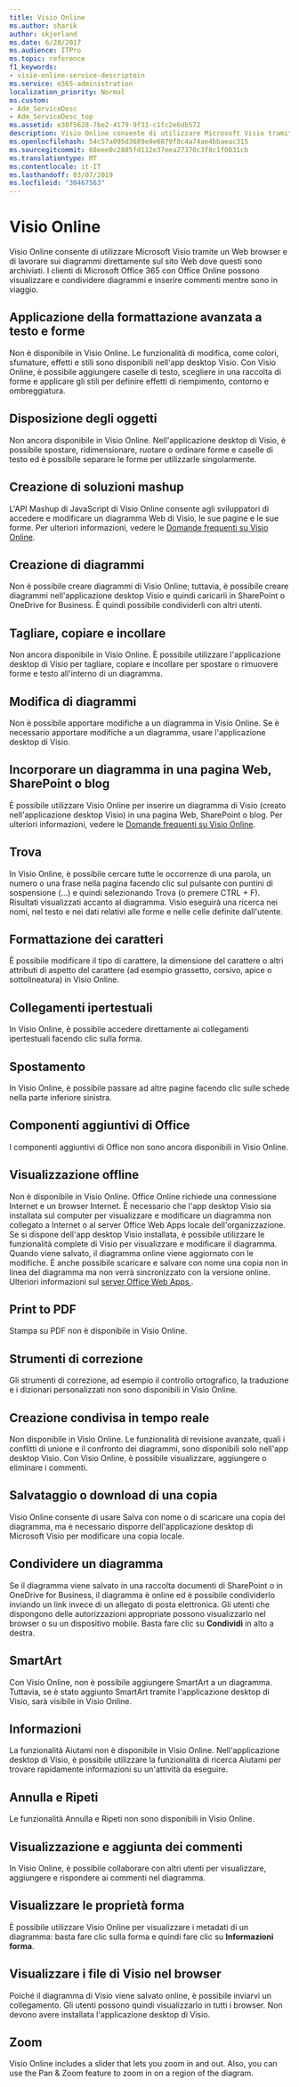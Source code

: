 ```yaml
---
title: Visio Online
ms.author: sharik
author: skjerland
ms.date: 6/28/2017
ms.audience: ITPro
ms.topic: reference
f1_keywords:
- visio-online-service-descriptoin
ms.service: o365-administration
localization_priority: Normal
ms.custom:
- Adm_ServiceDesc
- Adm_ServiceDesc_top
ms.assetid: e30f5628-7be2-4179-9f31-c1fc2e6db572
description: Visio Online consente di utilizzare Microsoft Visio tramite un Web browser e di lavorare sui diagrammi direttamente sul sito Web dove questi sono archiviati. I clienti di Microsoft Office 365 con Office Online possono visualizzare e condividere diagrammi e inserire commenti mentre sono in viaggio.
ms.openlocfilehash: 54c57a095d3689e9e6879f8c4a74ae4bbaeac315
ms.sourcegitcommit: 68eee0c2885fd112e37eea27370c3f8c1f0831cb
ms.translationtype: MT
ms.contentlocale: it-IT
ms.lasthandoff: 03/07/2019
ms.locfileid: "30467563"
---
```

# <a name="visio-online"></a>Visio Online

Visio Online consente di utilizzare Microsoft Visio tramite un Web browser e di lavorare sui diagrammi direttamente sul sito Web dove questi sono archiviati. I clienti di Microsoft Office 365 con Office Online possono visualizzare e condividere diagrammi e inserire commenti mentre sono in viaggio.
  
## <a name="apply-rich-formatting-to-text-and-shapes"></a>Applicazione della formattazione avanzata a testo e forme
<a name="BM_1"> </a>

Non è disponibile in Visio Online. Le funzionalità di modifica, come colori, sfumature, effetti e stili sono disponibili nell'app desktop Visio. Con Visio Online, è possibile aggiungere caselle di testo, scegliere in una raccolta di forme e applicare gli stili per definire effetti di riempimento, contorno e ombreggiatura.
  
## <a name="arrange-objects"></a>Disposizione degli oggetti
<a name="BM_2"> </a>

Non ancora disponibile in Visio Online. Nell'applicazione desktop di Visio, è possibile spostare, ridimensionare, ruotare o ordinare forme e caselle di testo ed è possibile separare le forme per utilizzarle singolarmente. 
  
## <a name="build-mashup-solutions"></a>Creazione di soluzioni mashup
<a name="BM_3"> </a>

L'API Mashup di JavaScript di Visio Online consente agli sviluppatori di accedere e modificare un diagramma Web di Visio, le sue pagine e le sue forme. Per ulteriori informazioni, vedere le [Domande frequenti su Visio Online](https://go.microsoft.com/fwlink/?linkid=825706).
  
## <a name="create-diagrams"></a>Creazione di diagrammi
<a name="BM_4"> </a>

Non è possibile creare diagrammi di Visio Online; tuttavia, è possibile creare diagrammi nell'applicazione desktop Visio e quindi caricarli in SharePoint o OneDrive for Business. È quindi possibile condividerli con altri utenti.
  
## <a name="cut-copy-and-paste"></a>Tagliare, copiare e incollare
<a name="BM_5"> </a>

Non ancora disponibile in Visio Online. È possibile utilizzare l'applicazione desktop di Visio per tagliare, copiare e incollare per spostare o rimuovere forme e testo all'interno di un diagramma.
  
## <a name="edit-diagrams"></a>Modifica di diagrammi
<a name="BM_6"> </a>

Non è possibile apportare modifiche a un diagramma in Visio Online. Se è necessario apportare modifiche a un diagramma, usare l'applicazione desktop di Visio.
  
## <a name="embed-diagram-in-a-sharepoint-web-or-blog-page"></a>Incorporare un diagramma in una pagina Web, SharePoint o blog
<a name="BM_7"> </a>

È possibile utilizzare Visio Online per inserire un diagramma di Visio (creato nell'applicazione desktop Visio) in una pagina Web, SharePoint o blog. Per ulteriori informazioni, vedere le [Domande frequenti su Visio Online](https://go.microsoft.com/fwlink/?linkid=825706).
  
## <a name="find"></a>Trova
<a name="BM_8"> </a>

In Visio Online, è possibile cercare tutte le occorrenze di una parola, un numero o una frase nella pagina facendo clic sul pulsante con puntini di sospensione (...) e quindi selezionando Trova (o premere CTRL + F). Risultati visualizzati accanto al diagramma. Visio eseguirà una ricerca nei nomi, nel testo e nei dati relativi alle forme e nelle celle definite dall'utente.
  
## <a name="font-formatting"></a>Formattazione dei caratteri
<a name="BM_9"> </a>

È possibile modificare il tipo di carattere, la dimensione del carattere o altri attributi di aspetto del carattere (ad esempio grassetto, corsivo, apice o sottolineatura) in Visio Online.
  
## <a name="hyperlinks"></a>Collegamenti ipertestuali
<a name="BM_10"> </a>

In Visio Online, è possibile accedere direttamente ai collegamenti ipertestuali facendo clic sulla forma.
  
## <a name="navigation"></a>Spostamento
<a name="BM_11"> </a>

In Visio Online, è possibile passare ad altre pagine facendo clic sulle schede nella parte inferiore sinistra.
  
## <a name="office-add-ins"></a>Componenti aggiuntivi di Office
<a name="BM_12"> </a>

I componenti aggiuntivi di Office non sono ancora disponibili in Visio Online.
  
## <a name="offline-viewing"></a>Visualizzazione offline
<a name="BM_13"> </a>

Non è disponibile in Visio Online. Office Online richiede una connessione Internet e un browser Internet. È necessario che l'app desktop Visio sia installata sul computer per visualizzare e modificare un diagramma non collegato a Internet o al server Office Web Apps locale dell'organizzazione. Se si dispone dell'app desktop Visio installata, è possibile utilizzare le funzionalità complete di Visio per visualizzare e modificare il diagramma. Quando viene salvato, il diagramma online viene aggiornato con le modifiche. È anche possibile scaricare e salvare con nome una copia non in linea del diagramma ma non verrà sincronizzato con la versione online. Ulteriori informazioni sul [server Office Web Apps ](https://technet.microsoft.com/library/ff431685.aspx).
  
## <a name="print-to-pdf"></a>Print to PDF
<a name="BM_14"> </a>

Stampa su PDF non è disponibile in Visio Online.
  
## <a name="proofing-tools"></a>Strumenti di correzione
<a name="BM_15"> </a>

Gli strumenti di correzione, ad esempio il controllo ortografico, la traduzione e i dizionari personalizzati non sono disponibili in Visio Online.
  
## <a name="real-time-co-authoring"></a>Creazione condivisa in tempo reale
<a name="BM_16"> </a>

Non disponibile in Visio Online. Le funzionalità di revisione avanzate, quali i conflitti di unione e il confronto dei diagrammi, sono disponibili solo nell'app desktop Visio. Con Visio Online, è possibile visualizzare, aggiungere o eliminare i commenti.
  
## <a name="save-as-or-download-a-copy"></a>Salvataggio o download di una copia
<a name="BM_17"> </a>

Visio Online consente di usare Salva con nome o di scaricare una copia del diagramma, ma è necessario disporre dell'applicazione desktop di Microsoft Visio per modificare una copia locale.
  
## <a name="share-a-diagram"></a>Condividere un diagramma
<a name="BM_18"> </a>

Se il diagramma viene salvato in una raccolta documenti di SharePoint o in OneDrive for Business, il diagramma è online ed è possibile condividerlo inviando un link invece di un allegato di posta elettronica. Gli utenti che dispongono delle autorizzazioni appropriate possono visualizzarlo nel browser o su un dispositivo mobile. Basta fare clic su **Condividi** in alto a destra. 
  
## <a name="smartart"></a>SmartArt
<a name="BM_19"> </a>

Con Visio Online, non è possibile aggiungere SmartArt a un diagramma. Tuttavia, se è stato aggiunto SmartArt tramite l'applicazione desktop di Visio, sarà visibile in Visio Online.
  
## <a name="tell-me"></a>Informazioni
<a name="BM_20"> </a>

La funzionalità Aiutami non è disponibile in Visio Online. Nell'applicazione desktop di Visio, è possibile utilizzare la funzionalità di ricerca Aiutami per trovare rapidamente informazioni su un'attività da eseguire.
  
## <a name="undo-and-redo"></a>Annulla e Ripeti
<a name="BM_21"> </a>

Le funzionalità Annulla e Ripeti non sono disponibili in Visio Online.
  
## <a name="view-and-add-comments"></a>Visualizzazione e aggiunta dei commenti
<a name="BM_22"> </a>

 In Visio Online, è possibile collaborare con altri utenti per visualizzare, aggiungere e rispondere ai commenti nel diagramma. 
  
## <a name="view-shape-data"></a>Visualizzare le proprietà forma
<a name="BM_23"> </a>

È possibile utilizzare Visio Online per visualizzare i metadati di un diagramma: basta fare clic sulla forma e quindi fare clic su **Informazioni forma**.
  
## <a name="view-visio-files-in-the-browser"></a>Visualizzare i file di Visio nel browser
<a name="BM_24"> </a>

Poiché il diagramma di Visio viene salvato online, è possibile inviarvi un collegamento. Gli utenti possono quindi visualizzarlo in tutti i browser. Non devono avere installata l'applicazione desktop di Visio.
  
## <a name="zoom"></a>Zoom
<a name="BM_25"> </a>

Visio Online includes a slider that lets you zoom in and out. Also, you can use the Pan &amp; Zoom feature to zoom in on a region of the diagram.
  


